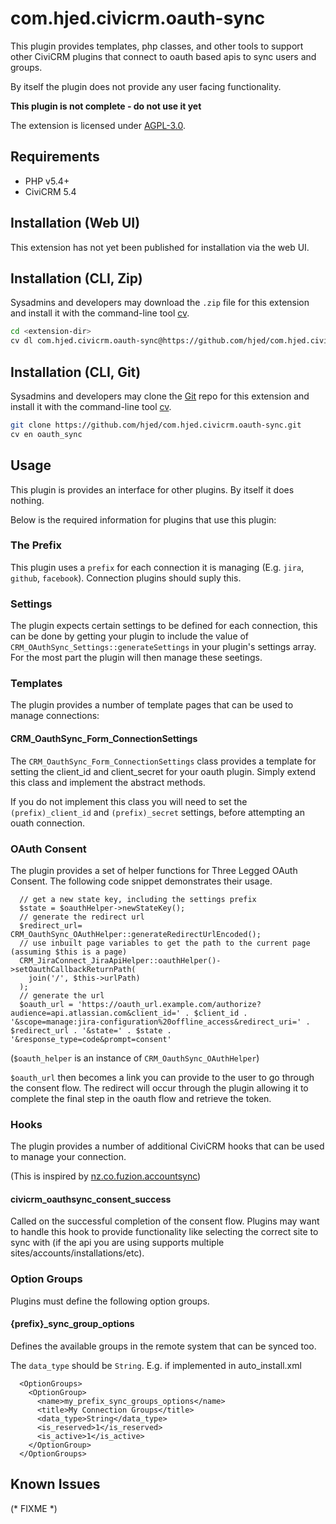 # com.hjed.civicrm.oauth-sync

This plugin provides templates, php classes, and other tools to support other
CiviCRM plugins that connect to oauth based apis to sync users and groups.

By itself the plugin does not provide any user facing functionality.

**This plugin is not complete - do not use it yet**

The extension is licensed under [AGPL-3.0](LICENSE.txt).

## Requirements

* PHP v5.4+
* CiviCRM 5.4

## Installation (Web UI)

This extension has not yet been published for installation via the web UI.

## Installation (CLI, Zip)

Sysadmins and developers may download the `.zip` file for this extension and
install it with the command-line tool [cv](https://github.com/civicrm/cv).

```bash
cd <extension-dir>
cv dl com.hjed.civicrm.oauth-sync@https://github.com/hjed/com.hjed.civicrm.oauth-sync/archive/master.zip
```

## Installation (CLI, Git)

Sysadmins and developers may clone the [Git](https://en.wikipedia.org/wiki/Git) repo for this extension and
install it with the command-line tool [cv](https://github.com/civicrm/cv).

```bash
git clone https://github.com/hjed/com.hjed.civicrm.oauth-sync.git
cv en oauth_sync
```

## Usage

This plugin is provides an interface for other plugins. By itself it does nothing.

Below is the required information for plugins that use this plugin:

### The Prefix

This plugin uses a `prefix` for each connection it is managing (E.g. `jira`, `github`, `facebook`). Connection plugins 
should suply this.

### Settings

The plugin expects certain settings to be defined for each connection, this can be done by getting your plugin to include 
the value of `CRM_OAuthSync_Settings::generateSettings` in your plugin's settings array. For the most part the plugin will then manage these seetings.

### Templates

The plugin provides a number of template pages that can be used to manage connections:

#### CRM_OauthSync_Form_ConnectionSettings

The `CRM_OauthSync_Form_ConnectionSettings` class provides a template for setting the client_id and client_secret for your oauth plugin.
Simply extend this class and implement the abstract methods.

If you do not implement this class you will need to set the `(prefix)_client_id` and `(prefix)_secret` settings, before 
attempting an ouath connection.

### OAuth Consent

The plugin provides a set of helper functions for Three Legged OAuth Consent. The following code snippet demonstrates their usage. 

      // get a new state key, including the settings prefix
      $state = $oauthHelper->newStateKey();
      // generate the redirect url
      $redirect_url= CRM_OauthSync_OAuthHelper::generateRedirectUrlEncoded();
      // use inbuilt page variables to get the path to the current page (assuming $this is a page)
      CRM_JiraConnect_JiraApiHelper::oauthHelper()->setOauthCallbackReturnPath(
        join('/', $this->urlPath)
      );
      // generate the url
      $oauth_url = 'https://oauth_url.example.com/authorize?audience=api.atlassian.com&client_id=' . $client_id . '&scope=manage:jira-configuration%20offline_access&redirect_uri=' . $redirect_url . '&state=' . $state . '&response_type=code&prompt=consent'
(`$oauth_helper` is an instance of `CRM_OauthSync_OAuthHelper`)

`$oauth_url` then becomes a link you can provide to the user to go through the consent flow. The redirect will occur through 
the plugin allowing it to complete the final step in the oauth flow and retrieve the token.

### Hooks
The plugin provides a number of additional CiviCRM hooks that can be used to manage your connection. 

(This is inspired by [nz.co.fuzion.accountsync](https://github.com/eileenmcnaughton/nz.co.fuzion.accountsync/))
#### civicrm_oauthsync_consent_success

Called on the successful completion of the consent flow. Plugins may want to handle this hook to provide functionality
like selecting the correct site to sync with (if the api you are using supports multiple sites/accounts/installations/etc).

### Option Groups

Plugins must define the following option groups. 

#### {prefix}_sync_group_options

Defines the available groups in the remote system that can be synced too.

The `data_type` should be `String`. E.g. if implemented in auto_install.xml

      <OptionGroups>
        <OptionGroup>
          <name>my_prefix_sync_groups_options</name>
          <title>My Connection Groups</title>
          <data_type>String</data_type>
          <is_reserved>1</is_reserved>
          <is_active>1</is_active>
        </OptionGroup>
      </OptionGroups>
      




## Known Issues

(* FIXME *)

